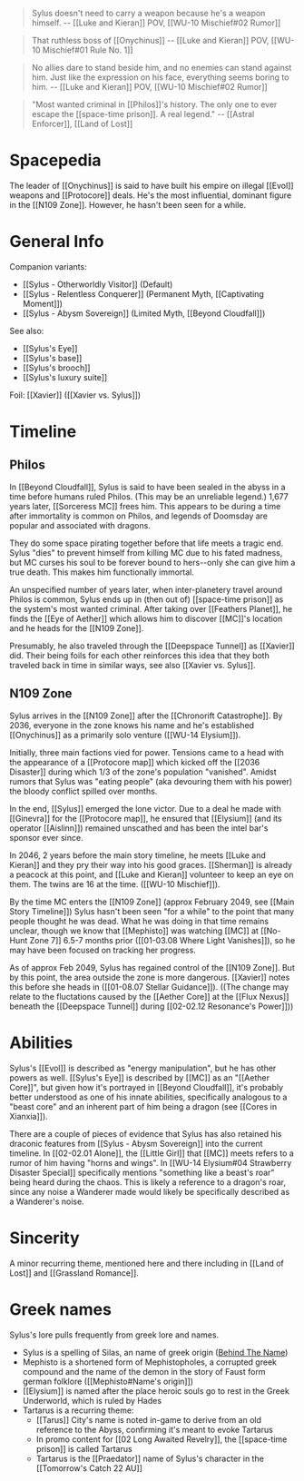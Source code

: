 > Sylus doesn't need to carry a weapon because he's a weapon himself.
> -- [[Luke and Kieran]] POV, [[WU-10 Mischief#02 Rumor]]

> That ruthless boss of [[Onychinus]]
> -- [[Luke and Kieran]] POV, [[WU-10 Mischief#01 Rule No. 1]]

> No allies dare to stand beside him, and no enemies can stand against him. Just like the expression on his face, everything seems boring to him.
> -- [[Luke and Kieran]] POV, [[WU-10 Mischief#02 Rumor]]

>  "Most wanted criminal in [[Philos]]'s history. The only one to ever escape the [[space-time prison]]. A real legend."
>  -- [[Astral Enforcer]], [[Land of Lost]]

# Spacepedia
The leader of [[Onychinus]] is said to have built his empire on illegal [[Evol]] weapons and [[Protocore]] deals. He's the most influential, dominant figure in the [[N109 Zone]]. However, he hasn't been seen for a while.

# General Info

Companion variants:
* [[Sylus - Otherworldly Visitor]] (Default)
* [[Sylus - Relentless Conquerer]] (Permanent Myth, [[Captivating Moment]])
* [[Sylus - Abysm Sovereign]] (Limited Myth, [[Beyond Cloudfall]])

See also:
* [[Sylus's Eye]]
* [[Sylus's base]]
* [[Sylus's brooch]]
* [[Sylus's luxury suite]]

Foil: [[Xavier]] ([[Xavier vs. Sylus]])

# Timeline
## Philos
In [[Beyond Cloudfall]], Sylus is said to have been sealed in the abyss in a time before humans ruled Philos. (This may be an unreliable legend.) 1,677 years later, [[Sorceress MC]] frees him. This appears to be during a time after immortality is common on Philos, and legends of Doomsday are popular and associated with dragons.

They do some space pirating together before that life meets a tragic end. Sylus "dies" to prevent himself from killing MC due to his fated madness, but MC curses his soul to be forever bound to hers--only she can give him a true death. This makes him functionally immortal.

An unspecified number of years later, when inter-planetery travel around Philos is common, Sylus ends up in (then out of) [[space-time prison]] as the system's most wanted criminal. After taking over [[Feathers Planet]], he finds the [[Eye of Aether]] which allows him to discover [[MC]]'s location and he heads for the [[N109 Zone]].

Presumably, he also traveled through the [[Deepspace Tunnel]] as [[Xavier]] did. Their being foils for each other reinforces this idea that they both traveled back in time in similar ways, see also [[Xavier vs. Sylus]].

## N109 Zone
Sylus arrives in the [[N109 Zone]] after the [[Chronorift Catastrophe]]. By 2036, everyone in the zone knows his name and he's established [[Onychinus]] as a primarily solo venture ([[WU-14 Elysium]]).

Initially, three main factions vied for power. Tensions came to a head with the appearance of a [[Protocore map]] which kicked off the [[2036 Disaster]] during which 1/3 of the zone's population "vanished". Amidst rumors that Sylus was "eating people" (aka devouring them with his power) the bloody conflict spilled over months.

In the end, [[Sylus]] emerged the lone victor. Due to a deal he made with [[Ginevra]] for the [[Protocore map]], he ensured that [[Elysium]] (and its operator [[Aislinn]]) remained unscathed and has been the intel bar's sponsor ever since.

In 2046, 2 years before the main story timeline, he meets [[Luke and Kieran]] and they pry their way into his good graces. [[Sherman]] is already a peacock at this point, and [[Luke and Kieran]] volunteer to keep an eye on them. The twins are 16 at the time. ([[WU-10 Mischief]]).

By the time MC enters the [[N109 Zone]] (approx February 2049, see [[Main Story Timeline]]) Sylus hasn't been seen "for a while" to the point that many people thought he was dead. What he was doing in that time remains unclear, though we know that [[Mephisto]] was watching [[MC]] at [[No-Hunt Zone 7]] 6.5-7 months prior ([[01-03.08 Where Light Vanishes]]), so he may have been focused on tracking her progress.

As of approx Feb 2049, Sylus has regained control of the [[N109 Zone]]. But by this point, the area outside the zone is more dangerous. [[Xavier]] notes this before she heads in ([[01-08.07 Stellar Guidance]]). ((The change may relate to the fluctations caused by the [[Aether Core]] at the [[Flux Nexus]] beneath the [[Deepspace Tunnel]] during [[02-02.12 Resonance's Power]]))

# Abilities
Sylus's [[Evol]] is described as "energy manipulation", but he has other powers as well. [[Sylus's Eye]] is described by [[MC]] as an "[[Aether Core]]", but given how it's portrayed in [[Beyond Cloudfall]], it's probably better understood as one of his innate abilities, specifically analogous to a "beast core" and an inherent part of him being a dragon (see [[Cores in Xianxia]]).

There are a couple of pieces of evidence that Sylus has also retained his draconic features from [[Sylus - Abysm Sovereign]] into the current timeline. In [[02-02.01 Alone]], the [[Little Girl]] that [[MC]] meets refers to a rumor of him having "horns and wings". In [[WU-14 Elysium#04 Strawberry Disaster Special]] specifically mentions "something like a beast's roar" being heard during the chaos. This is likely a reference to a dragon's roar, since any noise a Wanderer made would likely be specifically described as a Wanderer's noise.

# Sincerity
A minor recurring theme, mentioned here and there including in [[Land of Lost]] and [[Grassland Romance]].

# Greek names
Sylus's lore pulls frequently from greek lore and names.
* Sylus is a spelling of Silas, an name of greek origin ([Behind The Name](https://www.behindthename.com/name/silas))
* Mephisto is a shortened form of Mephistopholes, a corrupted greek compound and the name of the demon in the story of Faust form german folklore ([[Mephisto#Name's origin]])
* [[Elysium]] is named after the place heroic souls go to rest in the Greek Underworld, which is ruled by Hades
* Tartarus is a recurring theme:
	* [[Tarus]] City's name is noted in-game to derive from an old reference to the Abyss, confirming it's meant to evoke Tartarus
	* In promo content for [[02 Long Awaited Revelry]], the [[space-time prison]] is called Tartarus
	* Tartarus is the [[Praedator]] name of Sylus's character in the [[Tomorrow's Catch 22 AU]]